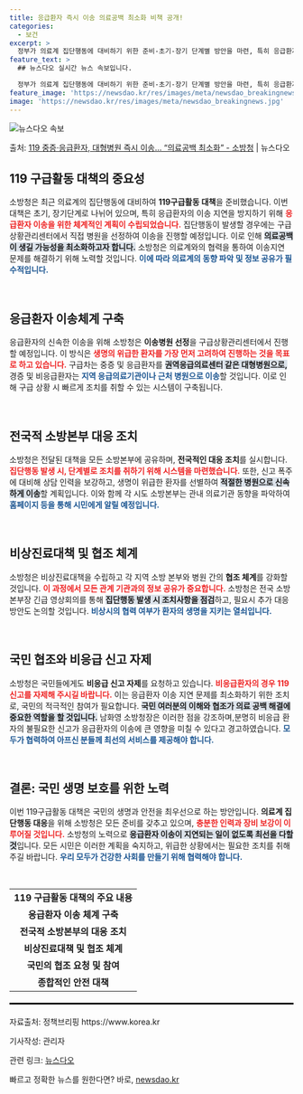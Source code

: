 ```yaml
---
title: 응급환자 즉시 이송 의료공백 최소화 비책 공개!
categories:
  - 보건
excerpt: >
  정부가 의료계 집단행동에 대비하기 위한 준비-초기-장기 단계별 방안을 마련, 특히 응급환자 이송 지연이 발생…
feature_text: >
  ## 뉴스다오 실시간 뉴스 속보입니다.

  정부가 의료계 집단행동에 대비하기 위한 준비-초기-장기 단계별 방안을 마련, 특히 응급환자 이송 지연이 발생…
feature_image: 'https://newsdao.kr/res/images/meta/newsdao_breakingnews.jpg'
image: 'https://newsdao.kr/res/images/meta/newsdao_breakingnews.jpg'
---
```


![뉴스다오 속보](https://newsdao.kr/res/images/meta/newsdao_breakingnews.jpg)

<p>출처: <a href="https://newsdao.kr/3191" rel="dofollow">119 중증·응급환자, 대형병원 즉시 이송… “의료공백 최소화” - 소방청</a> | 뉴스다오</p>

<h2 data-ke-size="size26">119 구급활동 대책의 중요성</h2>
<p data-ke-size="size16">소방청은 최근 의료계의 집단행동에 대비하여 <b>119구급활동 대책</b>을 준비했습니다. 이번 대책은 초기, 장기단계로 나뉘어 있으며, 특히 응급환자의 이송 지연을 방지하기 위해 <b><span style="color: #ee2323;">응급환자 이송을 위한 체계적인 계획이 수립되었습니다.</span></b> 집단행동이 발생할 경우에는 구급상황관리센터에서 직접 병원을 선정하여 이송을 진행할 예정입니다. 이로 인해 <b><span style="background-color: #21538527;">의료공백이 생길 가능성을 최소화하고자 합니다.</span></b> 소방청은 의료계와의 협력을 통하여 이송지연 문제를 해결하기 위해 노력할 것입니다. <b><span style="color: #1a5490;">이에 따라 의료계의 동향 파악 및 정보 공유가 필수적입니다.</span></b></p>

<p data-ke-size="size16">&nbsp;</p>

<h2 data-ke-size="size26">응급환자 이송체계 구축</h2>
<p data-ke-size="size16">응급환자의 신속한 이송을 위해 소방청은 <b>이송병원 선정</b>을 구급상황관리센터에서 진행할 예정입니다. 이 방식은 <b><span style="color: #ee2323;">생명의 위급한 환자를 가장 먼저 고려하여 진행하는 것을 목표로 하고 있습니다.</span></b> 구급차는 중증 및 응급환자를 <b><span style="background-color: #21538527;">권역응급의료센터 같은 대형병원으로,</span></b> 경증 및 비응급환자는 <b><span style="color: #1a5490;">지역 응급의료기관이나 근처 병원으로 이송</span></b>할 것입니다. 이로 인해 구급 상황 시 빠르게 조치를 취할 수 있는 시스템이 구축됩니다.</p>

<p data-ke-size="size16">&nbsp;</p>

<h2 data-ke-size="size26">전국적 소방본부 대응 조치</h2>
<p data-ke-size="size16">소방청은 전달된 대책을 모든 소방본부에 공유하며, <b>전국적인 대응 조치</b>를 실시합니다. <b><span style="color: #ee2323;">집단행동 발생 시, 단계별로 조치를 취하기 위해 시스템을 마련했습니다.</span></b> 또한, 신고 폭주에 대비해 상담 인력을 보강하고, 생명이 위급한 환자를 선별하여 <b><span style="background-color: #21538527;">적절한 병원으로 신속하게 이송</span></b>할 계획입니다. 이와 함께 각 시도 소방본부는 관내 의료기관 동향을 파악하여 <b><span style="color: #1a5490;">홈페이지 등을 통해 시민에게 알릴 예정입니다.</span></b></p>

<p data-ke-size="size16">&nbsp;</p>

<h2 data-ke-size="size26">비상진료대책 및 협조 체계</h2>
<p data-ke-size="size16">소방청은 비상진료대책을 수립하고 각 지역 소방 본부와 병원 간의 <b>협조 체계</b>를 강화할 것입니다. <b><span style="color: #ee2323;">이 과정에서 모든 관계 기관과의 정보 공유가 중요합니다.</span></b> 소방청은 전국 소방본부장 긴급 영상회의를 통해 <b><span style="background-color: #21538527;">집단행동 발생 시 조치사항을 점검</span></b>하고, 필요시 추가 대응 방안도 논의할 것입니다. <b><span style="color: #1a5490;">비상시의 협력 여부가 환자의 생명을 지키는 열쇠입니다.</span></b></p>

<p data-ke-size="size16">&nbsp;</p>

<h2 data-ke-size="size26">국민 협조와 비응급 신고 자제</h2>
<p data-ke-size="size16">소방청은 국민들에게도 <b>비응급 신고 자제</b>를 요청하고 있습니다. <b><span style="color: #ee2323;">비응급환자의 경우 119 신고를 자제해 주시길 바랍니다.</span></b> 이는 응급환자 이송 지연 문제를 최소화하기 위한 조치로, 국민의 적극적인 참여가 필요합니다. <b><span style="background-color: #21538527;">국민 여러분의 이해와 협조가 의료 공백 해결에 중요한 역할을 할 것입니다.</span></b> 남화영 소방청장은 이러한 점을 강조하며,분명히 비응급 환자의 불필요한 신고가 응급환자의 이송에 큰 영향을 미칠 수 있다고 경고하였습니다. <b><span style="color: #1a5490;">모두가 협력하여 아프신 분들께 최선의 서비스를 제공해야 합니다.</span></b></p>

<p data-ke-size="size16">&nbsp;</p>

<h2 data-ke-size="size26">결론: 국민 생명 보호를 위한 노력</h2>
<p data-ke-size="size16">이번 119구급활동 대책은 국민의 생명과 안전을 최우선으로 하는 방안입니다. <b>의료계 집단행동 대응</b>을 위해 소방청은 모든 준비를 갖추고 있으며, <b><span style="color: #ee2323;">충분한 인력과 장비 보강이 이루어질 것입니다.</span></b> 소방청의 노력으로 <b><span style="background-color: #21538527;">응급환자 이송이 지연되는 일이 없도록 최선을 다할 것</span></b>입니다. 모든 시민은 이러한 계획을 숙지하고, 위급한 상황에서는 필요한 조치를 취해주길 바랍니다. <b><span style="color: #1a5490;">우리 모두가 건강한 사회를 만들기 위해 협력해야 합니다.</span></b></p>

<p data-ke-size="size16">&nbsp;</p>

<table style="width: 100%; border-collapse: collapse;">
<tbody>
<tr>
<td style="text-align: center; height: 17px;"><b>119 구급활동 대책의 주요 내용</b></td>
</tr>
<tr>
<td style="text-align: center; height: 17px;"><b>응급환자 이송 체계 구축</b></td>
</tr>
<tr>
<td style="text-align: center; height: 17px;"><b>전국적 소방본부의 대응 조치</b></td>
</tr>
<tr>
<td style="text-align: center; height: 17px;"><b>비상진료대책 및 협조 체계</b></td>
</tr>
<tr>
<td style="text-align: center; height: 17px;"><b>국민의 협조 요청 및 참여</b></td>
</tr>
<tr>
<td style="text-align: center; height: 17px;"><b>종합적인 안전 대책</b></td>
</tr>
</tbody>
</table>

<hr style="border: 1px solid #000; margin: 20px 0;"/> 

<p data-ke-size="size16">자료출처: 정책브리핑 https://www.korea.kr</p>
<p data-ke-size="size16">기사작성: 관리자</p>
<p data-ke-size="size16">관련 링크: <a href="https://newsdao.kr/3191">뉴스다오</a></p> 

빠르고 정확한 뉴스를 원한다면? 바로, <a href="https://newsdao.kr" rel="dofollow">newsdao.kr</a>


